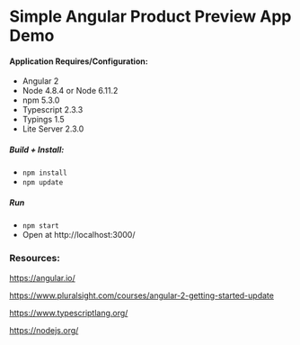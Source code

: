 Simple Angular Product Preview App Demo
================

#### Application Requires/Configuration:
* Angular 2
* Node 4.8.4 or Node 6.11.2
* npm 5.3.0
* Typescript 2.3.3
* Typings 1.5
* Lite Server 2.3.0

##### Build + Install:
* `npm install`
* `npm update`
    
##### Run
* `npm start`
* Open at http://localhost:3000/

### Resources:
https://angular.io/

https://www.pluralsight.com/courses/angular-2-getting-started-update

https://www.typescriptlang.org/

https://nodejs.org/